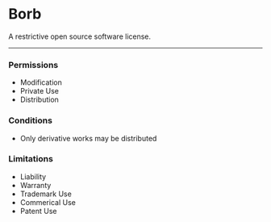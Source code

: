 # Borb
A restrictive open source software license.

---

### Permissions

- Modification
- Private Use
- Distribution

### Conditions
- Only derivative works may be distributed


### Limitations
- Liability
- Warranty
- Trademark Use
- Commerical Use
- Patent Use
